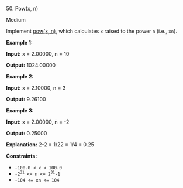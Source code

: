 ﻿50\. Pow(x, n)

Medium

Implement [pow(x, n)](http://www.cplusplus.com/reference/valarray/pow/), which calculates `x` raised to the power `n` (i.e., `xn`).

**Example 1:**

**Input:** x = 2.00000, n = 10

**Output:** 1024.00000 

**Example 2:**

**Input:** x = 2.10000, n = 3

**Output:** 9.26100 

**Example 3:**

**Input:** x = 2.00000, n = -2

**Output:** 0.25000

**Explanation:** 2\-2 = 1/22 = 1/4 = 0.25 

**Constraints:**

*   `-100.0 < x < 100.0`
*   <code>-2<sup>31</sup> <= n <= 2<sup>31</sup>-1</code>
*   `-104 <= xn <= 104`